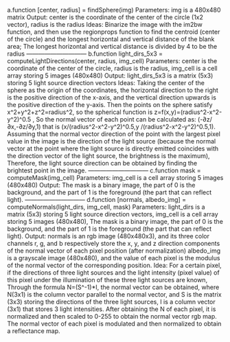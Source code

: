 a.function [center, radius] = findSphere(img)
Parameters: img is a 480x480 matrix
Output: center is the coordinate of the center of the circle (1x2 vector), radius is the radius
Ideas:
Binarize the image with the im2bw function, and then use the regionprops function to find the centroid (center of the circle) and the longest horizontal and vertical distance of the blank area;
The longest horizontal and vertical distance is divided by 4 to be the radius
——————————
b.function light_dirs_5x3 = computeLightDirections(center, radius, img_cell)
Parameters: center is the coordinate of the center of the circle, radius is the radius, img_cell is a cell array storing 5 images (480x480)
Output: light_dirs_5x3 is a matrix (5x3) storing 5 light source direction vectors
Ideas:
Taking the center of the sphere as the origin of the coordinates, the horizontal direction to the right is the positive direction of the x-axis, and the vertical direction upwards is the positive direction of the y-axis.
Then the points on the sphere satisfy x^2+y^2+z^2=radius^2, so the spherical function is z=f(x,y)=(radius^2-x^2-y^2)^0.5 ,
So the normal vector of each point can be calculated as: (-∂z/∂x,-∂z/∂y,1) that is (x/(radius^2-x^2-y^2)^0.5,y /(radius^2-x^2-y^2)^0.5,1).
Assuming that the normal vector direction of the point with the largest pixel value in the image is the direction of the light source (because the normal vector at the point where the light source is directly emitted coincides with the direction vector of the light source, the brightness is the maximum),
Therefore, the light source direction can be obtained by finding the brightest point in the image.
——————————
c.function mask = computeMask(img_cell)
Parameters: img_cell is a cell array storing 5 images (480x480)
Output: The mask is a binary image, the part of 0 is the background, and the part of 1 is the foreground (the part that can reflect light).
——————————
d.function [normals, albedo_img] = computeNormals(light_dirs, img_cell, mask)
Parameters: light_dirs is a matrix (5x3) storing 5 light source direction vectors, img_cell is a cell array storing 5 images (480x480),
The mask is a binary image, the part of 0 is the background, and the part of 1 is the foreground (the part that can reflect light).
Output: normals is an rgb image (480x480x3), and its three color channels r, g, and b respectively store the x, y, and z direction components of the normal vector of each pixel position (after normalization)
albedo_img is a grayscale image (480x480), and the value of each pixel is the modulus of the normal vector of the corresponding position.
Idea: For a certain pixel, if the directions of three light sources and the light intensity (pixel value) of this pixel under the illumination of these three light sources are known,
Through the formula N=(S^-1)*I, the normal vector can be obtained, where N(3x1) is the column vector parallel to the normal vector, and S is the matrix (3x3) storing the directions of the three light sources,
I is a column vector (3x1) that stores 3 light intensities.
After obtaining the N of each pixel, it is normalized and then scaled to 0-255 to obtain the normal vector rgb map.
The normal vector of each pixel is modulated and then normalized to obtain a reflectance map.
